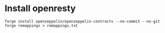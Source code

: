 # Install openresty
```
forge install openzeppelin/openzeppelin-contracts --no-commit --no-git
forge remappings > remappings.txt
```
